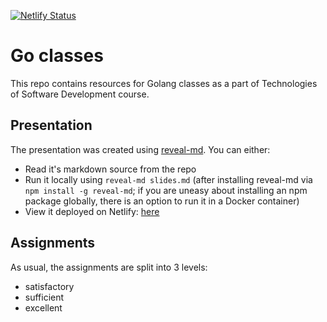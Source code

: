 [![Netlify Status](https://api.netlify.com/api/v1/badges/3e434c87-11f8-4f97-93af-7a74c44fd856/deploy-status)](https://app.netlify.com/sites/go-classes/deploys)

# Go classes

This repo contains resources for Golang classes as a part of Technologies of Software Development course.

## Presentation

The presentation was created using [reveal-md](https://github.com/webpro/reveal-md). You can either:

-   Read it's markdown source from the repo
-   Run it locally using `reveal-md slides.md` (after installing reveal-md via `npm install -g reveal-md`; if you are uneasy about installing an npm package globally, there is an option to run it in a Docker container)
-   View it deployed on Netlify: [here](https://go-classes.netlify.app)

## Assignments

As usual, the assignments are split into 3 levels:

-   satisfactory
-   sufficient
-   excellent
